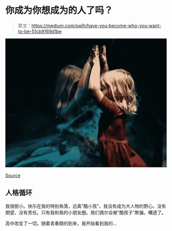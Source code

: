# 你成为你想成为的人了吗？

> 原文：<https://medium.com/swlh/have-you-become-who-you-want-to-be-51cb9169d1be>

![](img/e08c5a9ea0517c6ef01574de100ffd52.png)

[Source](https://unsplash.com/@bekahrussom?utm_source=medium&utm_medium=referral)

## 人格循环

我很胆小。快乐在我的特别角落，远离“酷小孩”。我没有成为大人物的野心。没有期望，没有责任。只有我和我的小朋友圈。我们偶尔会被“酷孩子”欺骗。糟透了。

高中改变了一切。随着青春期的到来，我开始看到我的…